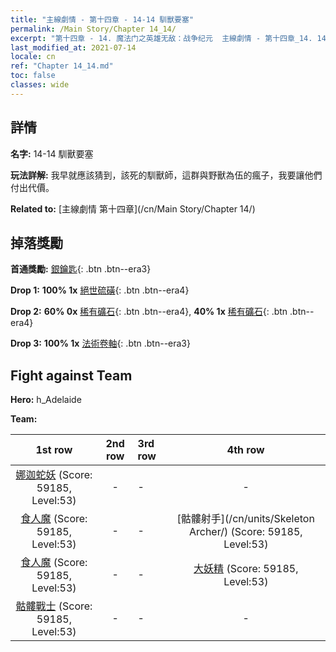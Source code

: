 ```yaml
---
title: "主線劇情 - 第十四章 - 14-14 馴獸要塞"
permalink: /Main Story/Chapter 14_14/
excerpt: "第十四章 - 14. 魔法门之英雄无敌：战争纪元  主線劇情 - 第十四章_14. 14-14 馴獸要塞"
last_modified_at: 2021-07-14
locale: cn
ref: "Chapter 14_14.md"
toc: false
classes: wide
---
```


## 詳情

 **名字:** 14-14 馴獸要塞

 **玩法詳解:** 我早就應該猜到，該死的馴獸師，這群與野獸為伍的瘋子，我要讓他們付出代價。

 **Related to:** [主線劇情 第十四章](/cn/Main Story/Chapter 14/)

## 掉落獎勵

 **首通獎勵:** [銀鑰匙](/cn/Items/con_693/){: .btn .btn--era3}

 **Drop 1:** **100% 1x** [絕世硫磺](/cn/Items/mat_50/){: .btn .btn--era4}

 **Drop 2:** **60% 0x** [稀有礦石](/cn/Items/mat_40/){: .btn .btn--era4}, **40% 1x** [稀有礦石](/cn/Items/mat_40/){: .btn .btn--era4}

 **Drop 3:** **100% 1x** [法術卷軸](/cn/Items/con_694/){: .btn .btn--era3}


## Fight against Team
 **Hero:** h_Adelaide

 **Team:**


  | 1st row | 2nd row | 3rd row | 4th row |
  |:----:|:----:|:----|:----:|
  | [娜迦蛇妖](/cn/units/Naga/) (Score: 59185, Level:53)  | - | - | - |
  | [食人魔](/cn/units/Ogre/) (Score: 59185, Level:53)  | - | - | [骷髏射手](/cn/units/Skeleton Archer/) (Score: 59185, Level:53)  |
  | [食人魔](/cn/units/Ogre/) (Score: 59185, Level:53)  | - | - | [大妖精](/cn/units/Gremlin/) (Score: 59185, Level:53)  |
  | [骷髏戰士](/cn/units/Skeleton/) (Score: 59185, Level:53)  | - | - | - |


